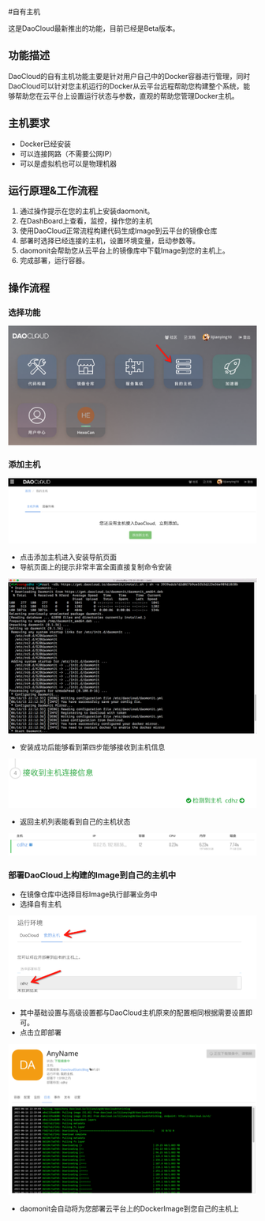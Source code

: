 #自有主机

这是DaoCloud最新推出的功能，目前已经是Beta版本。

## 功能描述

DaoCloud的自有主机功能主要是针对用户自己中的Docker容器进行管理，同时DaoCloud可以针对您主机运行的Docker从云平台远程帮助您构建整个系统，能够帮助您在云平台上设置运行状态与参数，直观的帮助您管理Docker主机。

## 主机要求
 - Docker已经安装
 - 可以连接网路（不需要公网IP）
 - 可以是虚拟机也可以是物理机器

## 运行原理&工作流程
1. 通过操作提示在您的主机上安装daomonit。
2. 在DashBoard上查看，监控，操作您的主机
3. 使用DaoCloud正常流程构建代码生成Image到云平台的镜像仓库
4. 部署时选择已经连接的主机，设置环境变量，启动参数等。
5. daomonit会帮助您从云平台上的镜像库中下载Image到您的主机上。
6. 完成部署，运行容器。

## 操作流程

### 选择功能
![](/img/host/1.png)

### 添加主机

![](/img/host/2.png)

 - 点击添加主机进入安装导航页面
 - 导航页面上的提示非常丰富全面直接复制命令安装

![](/img/host/3.png)

 - 安装成功后能够看到第四步能够接收到主机信息

![](/img/host/4.png)

 - 返回主机列表能看到自己的主机状态

![](/img/host/5.png)

### 部署DaoCloud上构建的Image到自己的主机中

 - 在镜像仓库中选择目标Image执行部署业务中
 - 选择自有主机

![](/img/host/6.png)

 - 其中基础设置与高级设置都与DaoCloud主机原来的配置相同根据需要设置即可。
 - 点击立即部署

![](/img/host/7.png)

 - daomonit会自动将为您部署云平台上的DockerImage到您自己的主机上
